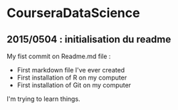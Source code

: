 # CourseraDataScience
## 2015/0504 : initialisation du readme 

My fist commit on Readme.md file :
* First markdown file I've ever created
* First installation of R on my computer
* First installation of Git on my computer

I'm trying to learn things.

